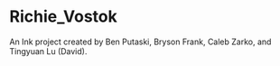 # Richie_Vostok
An Ink project created by Ben Putaski, Bryson Frank, Caleb Zarko, and Tingyuan Lu (David).

